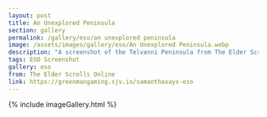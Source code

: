 ```yaml
---
layout: post
title: An Unexplored Peninsula
section: gallery
permalink: /gallery/eso/an unexplored peninsula
image: /assets/images/gallery/eso/An Unexplored Peninsula.webp
description: "A screenshot of the Telvanni Peninsula from The Elder Scrolls Online: Necrom, taken by Samantha Says."
tags: ESO Screenshot
gallery: eso
from: The Elder Scrolls Online
link: https://greenmangaming.sjv.io/samanthasays-eso
---
```

{% include imageGallery.html %}